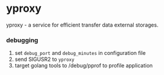 # yproxy

yproxy - a service for efficient transfer data external storages.


### debugging

1. set `debug_port` and `debug_minutes` in configuration file
2. send SIGUSR2 to `yproxy`
3. target golang tools to /debug/pprof to profile application